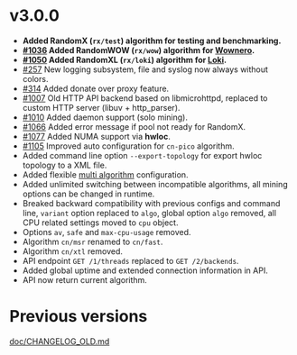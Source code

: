 # v3.0.0
- **Added RandomX (`rx/test`) algorithm for testing and benchmarking.**
- **[#1036](https://github.com/xmrig/xmrig/pull/1036) Added RandomWOW (`rx/wow`) algorithm for [Wownero](http://wownero.org/).**
- **[#1050](https://github.com/xmrig/xmrig/pull/1050) Added RandomXL (`rx/loki`) algorithm for [Loki](https://loki.network/).**
- [#257](https://github.com/xmrig/xmrig-nvidia/pull/257) New logging subsystem, file and syslog now always without colors.
- [#314](https://github.com/xmrig/xmrig-proxy/issues/314) Added donate over proxy feature.
- [#1007](https://github.com/xmrig/xmrig/issues/1007) Old HTTP API backend based on libmicrohttpd, replaced to custom HTTP server (libuv + http_parser).
- [#1010](https://github.com/xmrig/xmrig/pull/1010#issuecomment-482632107) Added daemon support (solo mining).
- [#1066](https://github.com/xmrig/xmrig/issues/1066#issuecomment-518080529) Added error message if pool not ready for RandomX.
- [#1077](https://github.com/xmrig/xmrig/issues/1077) Added NUMA support via **hwloc**.
- [#1105](https://github.com/xmrig/xmrig/issues/1105) Improved auto configuration for `cn-pico` algorithm.
- Added command line option `--export-topology` for export hwloc topology to a XML file.
- Added flexible [multi algorithm](https://github.com/xmrig/xmrig/blob/evo/doc/CPU.md) configuration.
- Added unlimited switching between incompatible algorithms, all mining options can be changed in runtime.
- Breaked backward compatibility with previous configs and command line, `variant` option replaced to `algo`, global option `algo` removed, all CPU related settings moved to `cpu` object.
- Options `av`, `safe` and `max-cpu-usage` removed.
- Algorithm `cn/msr` renamed to `cn/fast`.
- Algorithm `cn/xtl` removed.
- API endpoint `GET /1/threads` replaced to `GET /2/backends`.
- Added global uptime and extended connection information in API.
- API now return current algorithm.

# Previous versions
[doc/CHANGELOG_OLD.md](doc/CHANGELOG_OLD.md)
